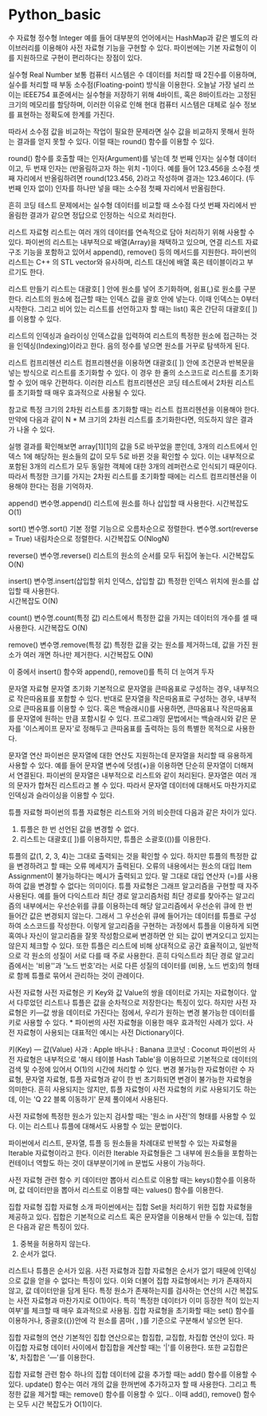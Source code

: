 # Python_basic

수 자료형
정수형 Integer
 예를 들어 대부분의 언어에서는 HashMap과 같은 별도의 라이브러리를 이용해야 사전 자료형 기능을 구현할 수 있다. 파이썬에는 기본 자료형이 이를 지원하므로 구현이 편리하다는 장점이 있다.
 
실수형 Real Number
 보통 컴퓨터 시스템은 수 데이터를 처리할 때 2진수를 이용하며,  실수를 처리할 때 부동 소수점(Floating-point) 방식을 이용한다. 오늘날 가장 널리 쓰이는 IEEE754 표준에서는 실수형을 저장하기 위해 4바이트, 혹은 8바이트라는 고정된 크기의 메모리를 할당하며, 이러한 이유로 인해 현대 컴퓨터 시스템은 대체로 실수 정보를 표현하는 정확도에 한계를 가진다.
 
 따라서 소수점 값을 비교하는 작업이 필요한 문제라면 실수 값을 비교하지 못해서 원하는 결과를 얻지 못할 수 있다. 이럴 때는 round() 함수를 이용할 수 있다.
 
 round() 함수를 호출할 때는 인자(Argument)를 넣는데 첫 번째 인자는 실수형 데이터이고, 두 번재 인자는 (반올림하고자 하는 위치 -1)이다. 예를 들어 123.456을 소수점 셋째 자리에서 반올림하려면 round(123.456, 2)라고 작성하며 결과는 123.46이다. (두 번째 인자 없이) 인자를 하나만 넣을 때는 소수점 첫째 자리에서 반올림한다.
 
 흔히 코딩 테스트 문제에서는 실수형 데이터를 비교할 때 소수점 다섯 번째 자리에서 반올림한 결과가 같으면 정답으로 인정하는 식으로 처리한다.


리스트 자료형
 리스트는 여러 개의 데이터를 연속적으로 담아 처리하기 위해 사용할 수 있다. 파이썬의 리스트는 내부적으로 배열(Array)을 채택하고 있으며, 연결 리스트 자료구조 기능을 포함하고 있어서 append(), remove() 등의 메서드를 지원한다. 파이썬의 리스트는 C++ 의 STL vector와 유사하며, 리스트 대신에 배열 혹은 테이블이라고 부르기도 한다.

리스트 만들기
 리스트는 대괄호[ ] 안에 원소를 넣어 초기화하며, 쉼표(,)로 원소를 구분한다. 리스트의 원소에 접근할 때는 인덱스 값을 괄호 안에 넣는다. 이때 인덱스는 0부터 시작한다. 그리고 비어 있는 리스트를 선언하고자 할 때는 list() 혹은 간단히 대괄호([ ])를 이용할 수 있다.

리스트의 인덱싱과 슬라이싱
 인덱스값을 입력하여 리스트의 특정한 원소에 접근하는 것을 인덱싱(Indexing)이라고 한다. 음의 정수를 넣으면 원소를 거꾸로 탐색하게 된다.

리스트 컴프리헨션
 리스트 컴프리헨션을 이용하면 대괄호([ ]) 안에 조건문과 반복문을 넣는 방식으로 리스트를 초기화할 수 있다. 이 경우 한 줄의 소스코드로 리스트를 초기화할 수 있어 매우 간편하다.
 이러한 리스트 컴프리헨션은 코딩 테스트에서 2차원 리스트를 초기화할 때 매우 효과적으로 사용될 수 있다.

 참고로 특정 크기의 2차원 리스트를 초기화할 때는 리스트 컴프리헨션을 이용해야 한다. 만약에 다음과 같이 N * M 크기의 2차원 리스트를 초기화한다면, 의도하지 않은 결과가 나올 수 있다.
 
 실행 결과를 확인해보면 array[1][1]의 값을 5로 바꾸었을 뿐인데, 3개의 리스트에서 인덱스 1에 해당하는 원소들의 값이 모두 5로 바뀐 것을 확인할 수 있다. 이는 내부적으로 포함된 3개의 리스트가 모두 동일한 객체에 대한 3개의 레퍼런스로 인식되기 때문이다. 따라서 특정한 크기를 가지는 2차원 리스트를 초기화할 때에는 리스트 컴프리헨션을 이용해야 한다는 점을 기억하자.
 
append()
변수명.append()
리스트에 원소를 하나 삽입할 때 사용한다.
시간복잡도 O(1)

sort()
변수명.sort()
기본 정렬 기능으로 오름차순으로 정렬한다.
변수명.sort(reverse = True)
내림차순으로 정렬한다.
시간복잡도 O(NlogN)

reverse()
변수명.reverse()
리스트의 원소의 순서를 모두 뒤집어 놓는다.
시간복잡도 O(N)

insert()
변수명.insert(삽입할 위치 인덱스, 삽입할 값)
특정한 인덱스 위치에 원소를 삽입할 때 사용한다.\
시간복잡도 O(N)

count()
변수명.count(특정 값)
리스트에서 특정한 값을 가지는 데이터의 개수를 셀 때 사용한다.
시간복잡도 O(N)

remove()
변수명.remove(특정 값)
특정한 값을 갖는 원소를 제거하느데, 값을 가진 원소가 여러 개면 하나만 제거한다.
시간복잡도 O(N)

이 중에서 insert() 함수와 append(), remove()를 특히 더 눈여겨 두자


문자열 자료형
문자열 초기화
 기본적으로 문자열을 큰따옴표로 구성하는 경우, 내부적으로 작은따옴표를 포함할 수 있다. 반대로 문자열을 작은따옴표로 구성하는 경우, 내부적으로 큰따옴표를 이용할 수 있다. 혹은 백슬래시(\)를 사용하면, 큰따옴표나 작은따옴표를 문자열에 원하는 만큼 포함시킬 수 있다.
 프로그래밍 문법에서는 백슬래시와 같은 문자를 '이스케이프 문자'로 정해두고 큰따옴표를 출력하는 등의 특별한 목적으로 사용한다.

문자열 연산
 파이썬은 문자열에 대한 연산도 지원하는데 문자열을 처리할 때 유용하게 사용할 수 있다. 예를 들어 문자열 변수에 덧셈(+)을 이용하면 단순히 문자열이 더해져서 연결된다.
 파이썬의 문자열은 내부적으로 리스트와 같이 처리된다. 문자열은 여러 개의 문자가 합쳐진 리스트라고 볼 수 있다. 따라서 문자열 데이터에 대해서도 마찬가지로 인덱싱과 슬라이싱을 이용할 수 있다.

튜플 자료형
파이썬의 튜플 자료형은 리스트와 거의 비슷한데 다음과 같은 차이가 있다.

1. 튜플은 한 번 선언된 값을 변경할 수 없다.
2. 리스트는 대괄호([ ])를 이용하지만, 튜플은 소괄호(())를 이용한다.

튜플의 값(1, 2, 3, 4)는 그대로 출력되는 것을 확인할 수 있다. 하지만 튜플의 특정한 값을 변경하려고 할 때는 오류 메세지가 출력된다. 오류의 내용에서는 원소의 대입 Item Assignment이 불가능하다는 메시가 출력되고 있다. 말 그대로 대입 연산자 (=)를 사용하여 값을 변경할 수 없다는 의미이다.
 튜플 자료형은 그래프 알고리즘을 구현할 때 자주 사용된다. 예를 들어 다익스트라 최단 경로 알고리즘처럼 최단 경로를 찾아주는 알고리즘의 내부에서는 우선순위를 큐를 이용하는데 해당 알고리즘에서 우선순위 큐에 한 번 들어간 값은 변경되지 않는다. 그래서 그 우선순위 큐에 들어가는 데이터를 튜플로 구성하여 소스코드를 작성한다. 이렇게 알고리즘을 구현하는 과정에서 튜플을 이용하게 되면 혹여나 자신이 알고리즘을 잘못 작성함으로써 변경하면 안 되는 값이 변겨오디고 있지는 않은지 체크할 수 있다. 또한 튜플은 리스트에 비해 상대적으로 공간 효율적이고, 일반적으로 각 원소의 성질이 서로 다를 때 주로 사용한다. 흔히 다익스트라 최단 경로 알고리즘에서는 '비용''과 '노드 번호'라는 서로 다른 성질의 데이터를 (비용, 노드 번호)의 형태로 함께 튜플로 묶어서 관리하는 것이 관례이다.
 
사전 자료형
 사전 자료형은 키 Key와 값 Value의 쌍을 데이터로 가지는 자료형이다. 앞서 다루었던 리스트나 튜플은 값을 순차적으로 저장한다는 특징이 있다. 하지만 사전 자료형은 키—값 쌍을 데이터로 가진다는 점에서, 우리가 원하는 변경 불가능한 데이터를 키로 사용할 수 있다. * 파이썬의 사전 자료형을 이용한 매우 효과적인 사례가 있다. 사전 자료형이 사용되는 대표적인 예시는 사전 Dictionary이다.
 
키(Key) — 값(Value)
사과 : Apple
바나나 : Banana
코코넛 : Coconut
 파이썬의 사전 자료형은 내부적으로 '해시 테이블 Hash Table'을 이용하므로 기본적으로 데이터의 검색 및 수정에 있어서 O(1)의 시간에 처리할 수 있다. 
 변경 불가능한 자료형이란 수 자료형, 문자열 자료형, 튜플 자료형과 같이 한 번 초기화되면 변경이 불가능한 자료형을 의미한다. 흔히 사용되지는 않지만, 튜플 자료형이 사전 자료형의 키로 사용되기도 하는데, 이는 'Q 22 블록 이동하기' 문제 풀이에서 사용된다.
 
 사전 자료형에 특정한 원소가 있는지 검사할 때는 '원소 in 사전'의 형태를 사용할 수 있다. 이는 리스트나 튜플에 대해서도 사용할 수 있는 문법이다.

 파이썬에서 리스트, 문자열, 튜플 등 원소들을 차례대로 반복할 수 있는 자료형을 Iterable 자료형이라고 한다. 이러한 Iterable 자료형들은 그 내부에 원소들을 포함하는 컨테이너 역할도 하는 것이 대부분이기에 in 문법도 사용이 가능하다.

사전 자료형 관련 함수
 키 데이터만 뽑아서 리스트로 이용할 때는 keys()함수를 이용하며, 값 데이터만을 뽑아서 리스트로 이용할 때는 values() 함수를 이용한다.
 
집합 자료형
집합 자료형 소개
 파이썬에서는 집합 Set을 처리하기 위한 집합 자료형을 제공하고 있다. 집합은 기본적으로 리스트 혹은 문자열을 이용해서 만들 수 있는데, 집합은 다음과 같은 특징이 있다.
 
1. 중복을 허용하지 않는다.
2. 순서가 없다.

리스트나 튜플은 순서가 있음.
 사전 자료형과 집합 자료형은 순서가 없기 때문에 인덱싱으로 값을 얻을 수 없다는 특징이 있다. 이와 더불어 집합 자료형에서는 키가 존재하지 않고, 값 데이터만을 담게 된다. 특정 원소가 존재하는지를 검사하는 연산의 시간 복잡도는 사전 자료형과 마찬가지로 O(1)이다.
 특히 '특정한 데이터가 이미 등장한 적이 있는지 여부'를 체크할 때 매우 효과적으로 사용됨. 집합 자료형을 초기화할 때는 set() 함수를 이용하거나, 중괄호({})안에 각 원소를 콤마( , )를 기준으로 구분해서 넣으면 된다.
 
집합 자료형의 연산
 기본적인 집합 연산으로는 합집합, 교집합, 차집합 연산이 있다. 파이집합 자료형 데이터 사이에서 합집합을 계산할 때는 '|'를 이용한다. 또한 교집합은 '&', 차집합은 '—'를 이용한다.
 
집합 자료형 관련 함수
 하나의 집합 데이터에 값을 추가할 때는 add() 함수를 이용할 수 있다. update() 함수는 여러 개의 값을 한꺼번에 추가하고자 할 때 사용한다. 그리고 특정한 값을 제거할 때는 remove() 함수를 이용할 수 있다.. 이때 add(), remove() 함수는 모두 시간 복잡도가 O(1)이다.







